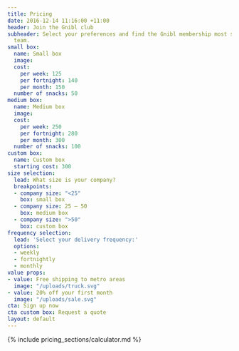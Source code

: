 ```yaml
---
title: Pricing
date: 2016-12-14 11:16:00 +11:00
header: Join the Gnibl club
subheader: Select your preferences and find the Gnibl membership most suited to your
  team.
small box:
  name: Small box
  image: 
  cost:
    per week: 125
    per fortnight: 140
    per month: 150
  number of snacks: 50
medium box:
  name: Medium box
  image: 
  cost:
    per week: 250
    per fortnight: 280
    per month: 300
  number of snacks: 100
custom box:
  name: Custom box
  starting cost: 300
size selection:
  lead: What size is your company?
  breakpoints:
  - company size: "<25"
    box: small box
  - company size: 25 – 50
    box: medium box
  - company size: ">50"
    box: custom box
frequency selection:
  lead: 'Select your delivery frequency:'
  options:
  - weekly
  - fortnightly
  - monthly
value props:
- value: Free shipping to metro areas
  image: "/uploads/truck.svg"
- value: 20% off your first month
  image: "/uploads/sale.svg"
cta: Sign up now
cta custom box: Request a quote
layout: default
---
```


<main class="pricing dotted-bg">
<div class="table hidden-xs"></div>
{% include pricing_sections/calculator.md %}
</main>
